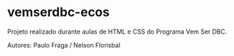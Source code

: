 # vemserdbc-ecos

Projeto realizado durante aulas de HTML e CSS do Programa Vem Ser DBC.

Autores: Paulo Fraga / Nelson Florisbal